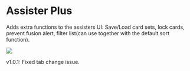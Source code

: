 # Assister Plus

Adds extra functions to the assisters UI: Save/Load card sets, lock cards, prevent fusion alert, filter list(can use together with the default sort function).

![](https://i.imgur.com/T1ZTRO1.jpg)

v1.0.1: Fixed tab change issue.
